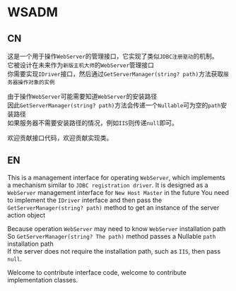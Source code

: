 # WSADM

## CN
这是一个用于操作`WebServer`的管理接口，它实现了类似`JDBC注册驱动`的机制。  
它被设计在未来作为`新版主机大师`的`WebServer`管理接口  
你需要实现`IDriver`接口，然后通过`GetServerManager(string? path)`方法获取`服务器操作对象的实例`  


由于操作`WebServer`可能需要知道`WebServer`的安装路径  
因此`GetServerManager(string? path)`方法会传递一个`Nullable`可为空的`path`安装路径  
如果服务器不需要安装路径的情况，例如`IIS`则传递`null`即可。


欢迎贡献接口代码，欢迎贡献实现类。

## EN

This is a management interface for operating `WebServer`, which implements a mechanism similar to `JDBC registration driver`. It is designed as a `WebServer` management interface for `New Host Master` in the future You need to implement the `IDriver` interface and then pass the `GetServerManager(string? path)` method to get an instance of the server action object


Because operation `WebServer` may need to know `WebServer` installation path  
So `GetServerManager(string? The path)` method passes a Nullable `path` installation path  
If the server does not require the installation path, such as `IIS`, then pass `null`.


Welcome to contribute interface code, welcome to contribute implementation classes.